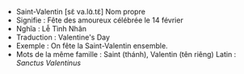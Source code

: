 - Saint-Valentin	[sɛ̃ va.lɑ̃.tɛ̃]	Nom propre
- Signifie : Fête des amoureux célébrée le 14 février
- Nghĩa : Lễ Tình Nhân
- Traduction : Valentine's Day
- Exemple : On fête la Saint-Valentin ensemble.
- Mots de la même famille : Saint (thánh), Valentin (tên riêng)	Latin : *Sanctus Valentinus*